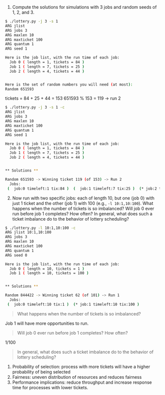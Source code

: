 1. Compute the solutions for simulations with 3 jobs and random seeds of 1, 2, and 3.

```sh
$ ./lottery.py -j 3 -s 1
ARG jlist
ARG jobs 3
ARG maxlen 10
ARG maxticket 100
ARG quantum 1
ARG seed 1

Here is the job list, with the run time of each job:
  Job 0 ( length = 1, tickets = 84 )
  Job 1 ( length = 7, tickets = 25 )
  Job 2 ( length = 4, tickets = 44 )


Here is the set of random numbers you will need (at most):
Random 651593
```

tickets = 84 + 25 + 44 = 153
651593 % 153 = 119 -> run 2

```sh
$ ./lottery.py -j 3 -s 1 -c
ARG jlist
ARG jobs 3
ARG maxlen 10
ARG maxticket 100
ARG quantum 1
ARG seed 1

Here is the job list, with the run time of each job:
  Job 0 ( length = 1, tickets = 84 )
  Job 1 ( length = 7, tickets = 25 )
  Job 2 ( length = 4, tickets = 44 )


** Solutions **

Random 651593 -> Winning ticket 119 (of 153) -> Run 2
  Jobs:
 (  job:0 timeleft:1 tix:84 )  (  job:1 timeleft:7 tix:25 )  (* job:2 timeleft:4 tix:44 )
```

2. Now run with two specific jobs: each of length 10, but one (job 0) with just 1 ticket and the other (job 1) with 100 (e.g., `-l 10:1,10:100`). What happens when the number of tickets is so imbalanced? Will job 0 ever run before job 1 completes? How often? In general, what does such a ticket imbalance do to the behavior of lottery scheduling?

```sh
$ ./lottery.py -l 10:1,10:100 -c
ARG jlist 10:1,10:100
ARG jobs 3
ARG maxlen 10
ARG maxticket 100
ARG quantum 1
ARG seed 0

Here is the job list, with the run time of each job:
  Job 0 ( length = 10, tickets = 1 )
  Job 1 ( length = 10, tickets = 100 )


** Solutions **

Random 844422 -> Winning ticket 62 (of 101) -> Run 1
  Jobs:
 (  job:0 timeleft:10 tix:1 )  (* job:1 timeleft:10 tix:100 )
```

> What happens when the number of tickets is so imbalanced?

Job 1 will have more opportunities to run.

> Will job 0 ever run before job 1 completes? How often?

1/100

> In general, what does such a ticket imbalance do to the behavior of lottery scheduling?

1. Probability of selection: process with more tickets will have a higher probability of being selected
2. Fairness: uneven distribution of resources and reduces fairness
3. Performance implications: reduce throughput and increase response time for processes with lower tickets.




